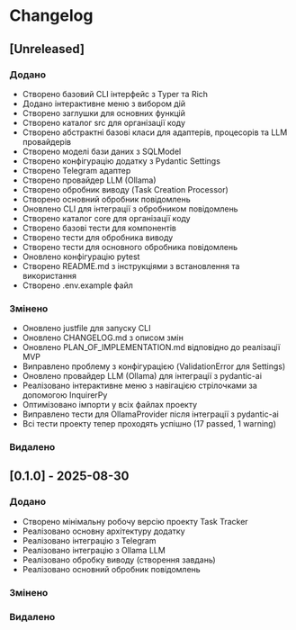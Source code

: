 # Changelog

## [Unreleased]

### Додано
- Створено базовий CLI інтерфейс з Typer та Rich
- Додано інтерактивне меню з вибором дій
- Створено заглушки для основних функцій
- Створено каталог src для організації коду
- Створено абстрактні базові класи для адаптерів, процесорів та LLM провайдерів
- Створено моделі бази даних з SQLModel
- Створено конфігурацію додатку з Pydantic Settings
- Створено Telegram адаптер
- Створено провайдер LLM (Ollama)
- Створено обробник виводу (Task Creation Processor)
- Створено основний обробник повідомлень
- Оновлено CLI для інтеграції з обробником повідомлень
- Створено каталог core для організації коду
- Створено базові тести для компонентів
- Створено тести для обробника виводу
- Створено тести для основного обробника повідомлень
- Оновлено конфігурацію pytest
- Створено README.md з інструкціями з встановлення та використання
- Створено .env.example файл

### Змінено
- Оновлено justfile для запуску CLI
- Оновлено CHANGELOG.md з описом змін
- Оновлено PLAN_OF_IMPLEMENTATION.md відповідно до реалізації MVP
- Виправлено проблему з конфігурацією (ValidationError для Settings)
- Оновлено провайдер LLM (Ollama) для інтеграції з pydantic-ai
- Реалізовано інтерактивне меню з навігацією стрілочками за допомогою InquirerPy
- Оптимізовано імпорти у всіх файлах проекту
- Виправлено тести для OllamaProvider після інтеграції з pydantic-ai
- Всі тести проекту тепер проходять успішно (17 passed, 1 warning)

### Видалено

## [0.1.0] - 2025-08-30

### Додано
- Створено мінімальну робочу версію проекту Task Tracker
- Реалізовано основну архітектуру додатку
- Реалізовано інтеграцію з Telegram
- Реалізовано інтеграцію з Ollama LLM
- Реалізовано обробку виводу (створення завдань)
- Реалізовано основний обробник повідомлень

### Змінено

### Видалено